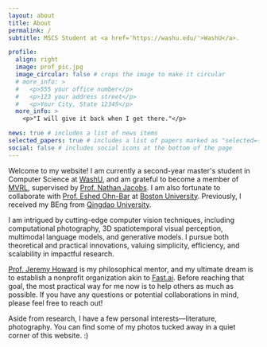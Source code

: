 ```yaml
---
layout: about
title: About
permalink: /
subtitle: MSCS Student at <a href='https://washu.edu/'>WashU</a>.

profile:
  align: right
  image: prof_pic.jpg
  image_circular: false # crops the image to make it circular
  # more_info: >
  #   <p>555 your office number</p>
  #   <p>123 your address street</p>
  #   <p>Your City, State 12345</p>
  more_info: >
    <p>"I will give it back when I get there."</p>

news: true # includes a list of news items
selected_papers: true # includes a list of papers marked as "selected={true}"
social: false # includes social icons at the bottom of the page
---
```


Welcome to my website! I am currently a second-year master's student in Computer Science at [WashU](https://washu.edu/), and am grateful to become a member of [MVRL](https://mvrl.cse.wustl.edu/), supervised by [Prof. Nathan Jacobs](https://engineering.washu.edu/faculty/Nathan-Jacobs.html). I am also fortunate to collaborate with [Prof. Eshed Ohn-Bar](https://www.bu.edu/eng/profile/ohn-bar-eshed/) at [Boston University](https://www.bu.edu/). Previously, I received my BEng from [Qingdao University](https://www.qdu.edu.cn/).

I am intrigued by cutting-edge computer vision techniques, including computational photography, 3D spatiotemporal visual perception, multimodal language models, and generative models. I pursue both theoretical and practical innovations, valuing simplicity, efficiency, and scalability in impactful research.

[Prof. Jeremy Howard](https://jeremy.fast.ai/) is my philosophical mentor, and my ultimate dream is to establish a nonprofit organization akin to [Fast.ai](https://en.wikipedia.org/wiki/Fast.ai). Before reaching that goal, the most practical way for me now is to help others as much as possible. If you have any questions or potential collaborations in mind, please feel free to reach out!

Aside from research, I have a few personal interests—literature, photography. You can find some of my photos tucked away in a quiet corner of this website. :)

<!-- Write your biography here. Tell the world about yourself. Link to your favorite [subreddit](http://reddit.com). You can put a picture in, too. The code is already in, just name your picture `prof_pic.jpg` and put it in the `img/` folder.

Put your address / P.O. box / other info right below your picture. You can also disable any of these elements by editing `profile` property of the YAML header of your `_pages/about.md`. Edit `_bibliography/papers.bib` and Jekyll will render your [publications page](/al-folio/publications/) automatically.

Link to your social media connections, too. This theme is set up to use [Font Awesome icons](https://fontawesome.com/) and [Academicons](https://jpswalsh.github.io/academicons/), like the ones below. Add your Facebook, Twitter, LinkedIn, Google Scholar, or just disable all of them. -->
